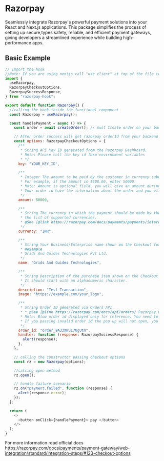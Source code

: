 # Razorpay

Seamlessly integrate Razorpay's powerful payment solutions into your React and Next.js applications. This package simplifies the process of setting up secure,types safety, reliable, and efficient payment gateways, giving developers a streamlined experience while building high-performance apps.

## Basic Example

```js
// Import the hook
//Note: If you are using nextjs call "use client" at top of the file to make a component as client
import {
  useRazorpay,
  RazorpayCheckoutOptions,
  RazorpaySuccessResponse,
} from "razorpay-hook";

export default function Razorpay() {
  //calling the hook inside the functional component
  const Razorpay = useRazorpay();

  const handlePayment = async () => {
    const order = await createOrder(); // must Create order on your backend for security purpose

    // After order success will get razorpay orderId from your backend response
    const options: RazorpayCheckoutOptions = {
      /**
       * String API Key ID generated from the Razorpay Dashboard.
       * Note: Please call the key id form environment variables
       * */
      key: "YOUR_KEY_ID",

      /**
       * Integer The amount to be paid by the customer in currency subunits.
       * For example, if the amount is ₹500.00, enter 50000.
       * Note: Amount is optional field, you will give an amount during order creation in backend.
       * Your order id have the information about the order and you will notice when the pop up is open.
       */
      amount: 50000,

      /**
       * String The currency in which the payment should be made by the customer.
       * the list of supported currencies.
       * @See {@link https://razorpay.com/docs/payments/payments/international-payments/#supported-currencies Razorpay Docs }
       */
      currency: "INR",

      /**
       * String Your Business/Enterprise name shown on the Checkout form.
       * @example
       * Grids And Guides Technologies Pvt Ltd.
       */
      name: "Grids And Guides Technologies",

      /**
       * String Description of the purchase item shown on the Checkout form.
       * It should start with an alphanumeric character.
       */
      description: "Test Transaction",
      image: "https://example.com/your_logo",

      /**
       * String Order ID generated via Orders API.
       * * @See {@link https://razorpay.com/docs/api/orders/ Razorpay Docs }
       * Note: Blow order id displayed only for reference. You need to pass order id generated via order api response.
       * If you passing invalid order id the pop up will not open, you will see the error from the console.
       */
      order_id: "order_9A33XWu170gUtm",
      handler: function (response: RazorpaySuccessResponse) {
        alert(response);
      },
    };

    // calling the constructor passing checkout options
    const rz = new Razorpay(options);

    //calling open method
    rz.open();

    // handle failure scenario
    rz.on("payment.failed", function (response) {
      alert(response.error);
    });
  };

  return (
    <>
      <button onClick={handlePayment}> pay </button>
    </>
  );
}
```

For more information read official docs https://razorpay.com/docs/payments/payment-gateway/web-integration/standard/integration-steps/#123-checkout-options
